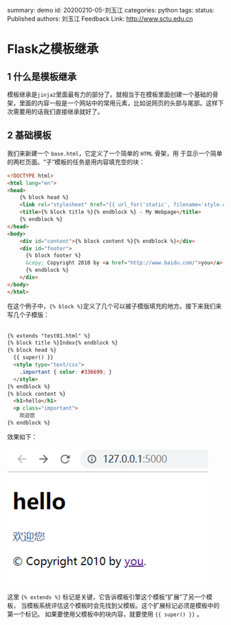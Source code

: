 summary: demo
id: 20200210-05-刘玉江
categories: python
tags: 
status: Published 
authors: 刘玉江
Feedback Link: http://www.sctu.edu.cn

# Flask之模板继承

## 1 什么是模板继承

模板继承是```jinja2```里面最有力的部分了。就相当于在模板里面创建一个基础的骨架，里面的内容一般是一个网站中的常用元素，比如说网页的头部与尾部。这样下次需要用的话我们直接继承就好了。

## 2 基础模板

我们来新建一个 ```base.html```，它定义了一个简单的 ```HTML``` 骨架，用 于显示一个简单的两栏页面。“子”模板的任务是用内容填充空的块：
```html
<!DOCTYPE html>
<html lang="en">
<head>
    {% block head %}
    <link rel="stylesheet" href="{{ url_for('static', filename='style.css') }}">
    <title>{% block title %}{% endblock %} - My Webpage</title>
    {% endblock %}
</head>
<body>
    <div id="content">{% block content %}{% endblock %}</div>
    <div id="footer">
      {% block footer %}
      &copy; Copyright 2010 by <a href="http://www.baidu.com/">you</a>.
      {% endblock %}
    </div>
</body>
</html>

```

在这个例子中，```{% block %}```定义了几个可以被子模版填充的地方。接下来我们来写几个子模版：

```html

{% extends "test01.html" %}
{% block title %}Index{% endblock %}
{% block head %}
  {{ super() }}
  <style type="text/css">
    .important { color: #336699; }
  </style>
{% endblock %}
{% block content %}
  <h1>hello</h1>
  <p class="important">
    欢迎您
{% endblock %}

```

效果如下：

![效果图](assets/20200210-05-刘玉江-1.png)


这里 ```{% extends %}``` 标记是关键，它告诉模板引擎这个模板“扩展”了另一个模板， 当模板系统评估这个模板时会先找到父模板。这个扩展标记必须是模板中的第一个标记。 如果要使用父模板中的块内容，就要使用 
```{{ super() }}``` 。